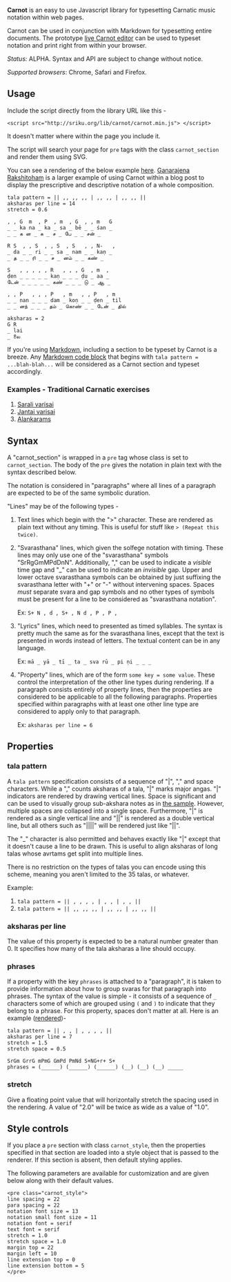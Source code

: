 **Carnot** is an easy to use Javascript library for typesetting 
Carnatic music notation within web pages.

Carnot can be used in conjunction with Markdown for typesetting
entire documents. The prototype [live Carnot editor][carnoteditor]
can be used to typeset notation and print right from within
your browser.

*Status:* ALPHA. Syntax and API are subject to change without notice.

*Supported browsers*: Chrome, Safari and Firefox.

[carnoteditor]: http://srikumarks.github.io/demos/carnot

## Usage

Include the script directly from the library URL like this -

    <script src="http://sriku.org/lib/carnot/carnot.min.js"> </script>

It doesn't matter where within the page you include it.

The script will search your page for `pre` tags with the class `carnot_section`
and render them using SVG. 

You can see a rendering of the below example [here][sample]. 
[Ganarajena Rakshitoham][GR] is a larger example of using Carnot within 
a blog post to display the prescriptive and descriptive notation 
of a whole composition. 

    tala pattern = || ,, ,, ,, | ,, ,, | ,, ,, ||
    aksharas per line = 14
    stretch = 0.6
        
    , , G  m  , P  , m  , G  , , m   G
    _ _ ka na _ ka _ sa _ bē _ _ śan _
    _ _ க ன _ க _ ச _ பே _ _ சன் _

    R S  , , S  , , S  , S   , , N-   , 
    _ da _ _ ri _ _ sa _ nam _ _ kaṇ _
    _ த _ _ ரி _ _ ச _ னம் _ _ கண் _

    S   , , , , , R   , , , G  , m  , 
    ḍen _ _ _ _ _ kaṇ _ _ _ ḍu _ aa _
    டேன் _ _ _ _ _ கண் _ _ _ டு _ ஆ _

    , , P   , , , P   , m   , , P   , m
    _ _ nan _ _ _ dam _ koṇ _ _ ḍen _ til 
    _ _ னந் _ _ _ தம் _ கொண் _ _ டேன் _ தில்

    aksharas = 2
    G R
    _ lai
    _ லை
    

If you're using [Markdown], including a section to be typeset by
Carnot is a breeze. Any [Markdown code block][MCS] that begins
with `tala pattern = ...blah-blah...` will be considered as
a Carnot section and typeset accordingly.

### Examples - Traditional Carnatic exercises

1. [Sarali varisai](http://sriku.org/notations/saralivarisai.html)
2. [Jantai varisai](http://sriku.org/notations/jantai.html)
2. [Alankarams](http://sriku.org/notations/alankarams.html)

[Markdown]: http://daringfireball.net/projects/markdown/
[GR]: http://sriku.org/blog/2013/07/09/notation-ganarajena-rakshitoham/
[MCS]: http://daringfireball.net/projects/markdown/syntax#precode

## Syntax

A "carnot_section" is wrapped in a `pre` tag whose class is set to `carnot_section`. The body of the `pre` gives the notation in plain text with the syntax described below.

The notation is considered in "paragraphs" where all lines of a paragraph 
are expected to be of the same symbolic duration.

"Lines" may be of the following types -

1. Text lines which begin with the ">" character. These are rendered as plain
   text without any timing. This is useful for stuff like `> (Repeat this twice)`.

2. "Svarasthana" lines, which given the solfege notation with timing. These
   lines may only use one of the "svarasthana" symbols "SrRgGmMPdDnN".
   Additionally, "," can be used to indicate a *visible* time gap and "_" can
   be used to indicate an *invisible* gap. Upper and lower octave svarasthana
   symbols can be obtained by just suffixing the svarasthana letter with "+" or
   "-" without intervening spaces. Spaces *must* separate svara and gap symbols
   and no other types of symbols must be present for a line to be considered as
   "svarasthana notation".
   
   Ex: `S+ N , d , S+ , N d , P , P ,`
   
3. "Lyrics" lines, which need to presented as timed syllables. The syntax is
   pretty much the same as for the svarasthana lines, except that the text is
   presented in words instead of letters. The textual content can be in any
   language.
   
   Ex: `mā _ yā _ tī _ ta _ sva rū _ pi ṇi _ _ _` 

4. "Property" lines, which are of the form `some key = some value`. These
   control the interpretation of the other line types during rendering. If a
   paragraph consists entirely of property lines, then the properties are
   considered to be applicable to all the following paragraphs. Properties
   specified within paragraphs with at least one other line type are considered
   to apply only to that paragraph.

   Ex: `aksharas per line = 6`
   
## Properties

### tala pattern

A `tala pattern` specification consists of a sequence of "|", "," and space
characters. While a "," counts aksharas of a tala, "|" marks major angas.  "|"
indicators are rendered by drawing vertical lines. Space is significant and can
be used to visually group sub-akshara notes as in [the sample][sample].
However, multiple spaces are collapsed into a single space. Furthermore, "|" is
rendered as a single vertical line and "||" is rendered as a double vertical
line, but all others such as "||||" will be rendered just like "||". 

The "_" character is also permitted and behaves exactly like "|" except that it
doesn't cause a line to be drawn. This is useful to align aksharas of long
talas whose avrtams get split into multiple lines.

There is no restriction on the types of talas you can encode using this scheme,
meaning you aren't limited to the 35 talas, or whatever.

Example: 

1. `tala pattern = || , , , , | , , | , , ||` 
2. `tala pattern = || ,, ,, ,, | ,, ,, | ,, ,, ||`

### aksharas per line

The value of this property is expected to be a natural number greater than 0.
It specifies how many of the tala aksharas a line should occupy. 

### phrases

If a property with the key `phrases` is attached to a "paragraph", it is
taken to provide information about how to group svaras for that paragraph
into phrases. The syntax of the value is simple - it consists of a sequence
of `_` characters some of which are grouped using `(` and `)` to indicate
that they belong to a phrase. For this property, spaces don't matter at all.
Here is an example ([rendered](http://sriku.org/notations/phrase-sample.html))-

    tala pattern = || , , | , , , , ||
    aksharas per line = 7
    stretch = 1.5
    stretch space = 0.5

    SrGm GrrG mPmG GmPd PmNd S+NG+r+ S+
    phrases = (______) (______) (______) (__) (__) (__) _____

### stretch

Give a floating point value that will horizontally stretch the spacing used in
the rendering. A value of "2.0" will be twice as wide as a value of "1.0".

[sample]: http://sriku.org/notations/sample.html


## Style controls

If you place a `pre` section with class `carnot_style`, then the properties
specified in that section are loaded into a style object that is passed to the
renderer. If this section is absent, then default styling applies.

The following parameters are available for customization and are given below
along with their default values.

    <pre class="carnot_style">
    line spacing = 22
    para spacing = 22
    notation font size = 13
    notation small font size = 11
    notation font = serif
    text font = serif
    stretch = 1.0
    stretch space = 1.0
    margin top = 22
    margin left = 10
    line extension top = 0
    line extension bottom = 5
    </pre>



